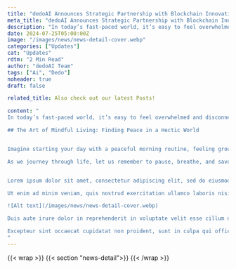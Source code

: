 ```yaml
---
title: "dedoAI Announces Strategic Partnership with Blockchain Innovations Inc."
meta_title: "dedoAI Announces Strategic Partnership with Blockchain Innovations Inc."
description: "In today’s fast-paced world, it’s easy to feel overwhelmed and disconnected from what truly matters. We are constantly bombarded with information, and our to-do lists seem never-ending. Yet, in the midst of this chaos, a movement is quietly growing, encouraging us to slow down and embrace the art of mindful living."
date: 2024-07-25T05:00:00Z
image: "/images/news/news-detail-cover.webp"
categories: ["Updates"]
cat: "Updates"
rdtm: "2 Min Read"
author: "dedoAI Team"
tags: ["Ai", "Dedo"]
noheader: true
draft: false

related_title: Also check out our latest Posts!

content: "
In today’s fast-paced world, it’s easy to feel overwhelmed and disconnected from what truly matters. We are constantly bombarded with information, and our to-do lists seem never-ending. Yet, in the midst of this chaos, a movement is quietly growing, encouraging us to slow down and embrace the art of mindful living.

## The Art of Mindful Living: Finding Peace in a Hectic World


Imagine starting your day with a peaceful morning routine, feeling grounded and centered as you navigate daily challenges. Picture yourself responding to stress with calmness and clarity, maintaining a sense of balance amidst the chaos. This is the power of mindful living.

As we journey through life, let us remember to pause, breathe, and savor the present moment. By embracing mindfulness, we can cultivate a life filled with peace, joy, and purpose.


Lorem ipsum dolor sit amet, consectetur adipiscing elit, sed do eiusmod tempor incididunt ut labore et dolore magna aliqua. 

Ut enim ad minim veniam, quis nostrud exercitation ullamco laboris nisi ut aliquip ex ea commodo consequat. 

![Alt text](/images/news/news-detail-cover.webp)

Duis aute irure dolor in reprehenderit in voluptate velit esse cillum dolore eu fugiat nulla pariatur. 

Excepteur sint occaecat cupidatat non proident, sunt in culpa qui officia deserunt mollit anim id est laborum.
"
---
```

{{< wrap >}}
{{< section "news-detail">}}
{{< /wrap >}}
